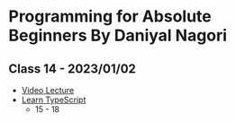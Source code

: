 # Programming for Absolute Beginners By Daniyal Nagori

## Class 14 - 2023/01/02

- [Video Lecture](https://youtu.be/yx5Ecq8Msc0)
- [Learn TypeScript](https://github.com/panacloud-modern-global-apps/learn-typescript)
  - 15 - 18
